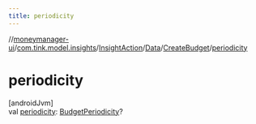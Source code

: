 ```yaml
---
title: periodicity
---
```

//[moneymanager-ui](../../../../../index.html)/[com.tink.model.insights](../../../index.html)/[InsightAction](../../index.html)/[Data](../index.html)/[CreateBudget](index.html)/[periodicity](periodicity.html)



# periodicity



[androidJvm]\
val [periodicity](periodicity.html): [BudgetPeriodicity](../../../../com.tink.model.budget/index.html#-756637127%2FClasslikes%2F1000845458)?




